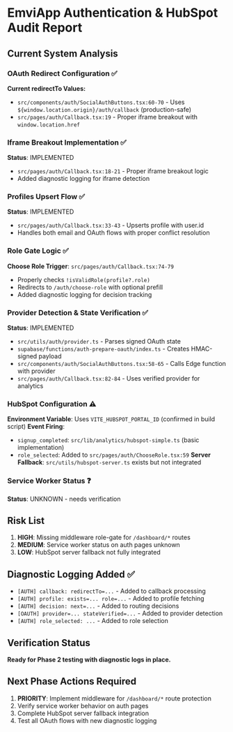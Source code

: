 # EmviApp Authentication & HubSpot Audit Report

## Current System Analysis

### OAuth Redirect Configuration ✅

**Current redirectTo Values:**
- `src/components/auth/SocialAuthButtons.tsx:60-70` - Uses `${window.location.origin}/auth/callback` (production-safe)
- `src/pages/auth/Callback.tsx:19` - Proper iframe breakout with `window.location.href`

### Iframe Breakout Implementation ✅

**Status**: IMPLEMENTED
- `src/pages/auth/Callback.tsx:18-21` - Proper iframe breakout logic
- Added diagnostic logging for iframe detection

### Profiles Upsert Flow ✅

**Status**: IMPLEMENTED  
- `src/pages/auth/Callback.tsx:33-43` - Upserts profile with user.id
- Handles both email and OAuth flows with proper conflict resolution

### Role Gate Logic ✅

**Choose Role Trigger**: `src/pages/auth/Callback.tsx:74-79`
- Properly checks `!isValidRole(profile?.role)`
- Redirects to `/auth/choose-role` with optional prefill
- Added diagnostic logging for decision tracking

### Provider Detection & State Verification ✅

**Status**: IMPLEMENTED
- `src/utils/auth/provider.ts` - Parses signed OAuth state
- `supabase/functions/auth-prepare-oauth/index.ts` - Creates HMAC-signed payload
- `src/components/auth/SocialAuthButtons.tsx:58-65` - Calls Edge function with provider
- `src/pages/auth/Callback.tsx:82-84` - Uses verified provider for analytics

### HubSpot Configuration ⚠️

**Environment Variable**: Uses `VITE_HUBSPOT_PORTAL_ID` (confirmed in build script)
**Event Firing**:
- `signup_completed`: `src/lib/analytics/hubspot-simple.ts` (basic implementation)
- `role_selected`: Added to `src/pages/auth/ChooseRole.tsx:59`
**Server Fallback**: `src/utils/hubspot-server.ts` exists but not integrated

### Service Worker Status ❓

**Status**: UNKNOWN - needs verification

## Risk List

1. **HIGH**: Missing middleware role-gate for `/dashboard/*` routes
2. **MEDIUM**: Service worker status on auth pages unknown  
3. **LOW**: HubSpot server fallback not fully integrated

## Diagnostic Logging Added ✅

- `[AUTH] callback: redirectTo=...` - Added to callback processing
- `[AUTH] profile: exists=... role=...` - Added to profile fetching
- `[AUTH] decision: next=...` - Added to routing decisions
- `[OAUTH] provider=... stateVerified=...` - Added to provider detection
- `[AUTH] role_selected: ...` - Added to role selection

## Verification Status

**Ready for Phase 2 testing with diagnostic logs in place.**

## Next Phase Actions Required

1. **PRIORITY**: Implement middleware for `/dashboard/*` route protection
2. Verify service worker behavior on auth pages
3. Complete HubSpot server fallback integration
4. Test all OAuth flows with new diagnostic logging